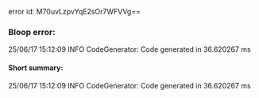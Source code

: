 error id: M70uvLzpvYqE2sOr7WFVVg==
### Bloop error:

25/06/17 15:12:09 INFO CodeGenerator: Code generated in 36.620267 ms
#### Short summary: 

25/06/17 15:12:09 INFO CodeGenerator: Code generated in 36.620267 ms